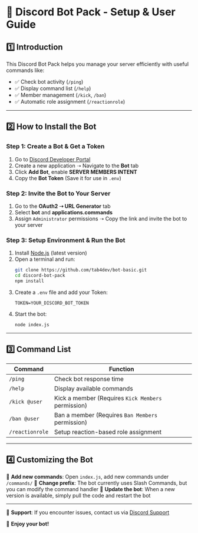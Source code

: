 # 📜 Discord Bot Pack - Setup & User Guide

## **1️⃣ Introduction**
This Discord Bot Pack helps you manage your server efficiently with useful commands like:
- ✅ Check bot activity (`/ping`)
- ✅ Display command list (`/help`)
- ✅ Member management (`/kick`, `/ban`)
- ✅ Automatic role assignment (`/reactionrole`)

---

## **2️⃣ How to Install the Bot**
### **Step 1: Create a Bot & Get a Token**
1. Go to [Discord Developer Portal](https://discord.com/developers/applications)
2. Create a new application ➝ Navigate to the **Bot** tab
3. Click **Add Bot**, enable **SERVER MEMBERS INTENT**
4. Copy the **Bot Token** (Save it for use in `.env`)

### **Step 2: Invite the Bot to Your Server**
1. Go to the **OAuth2 ➝ URL Generator** tab
2. Select **bot** and **applications.commands**
3. Assign `Administrator` permissions ➝ Copy the link and invite the bot to your server

### **Step 3: Setup Environment & Run the Bot**
1. Install [Node.js](https://nodejs.org/) (latest version)
2. Open a terminal and run:
   ```bash
   git clone https://github.com/tab4dev/bot-basic.git
   cd discord-bot-pack
   npm install
   ```
3. Create a `.env` file and add your Token:
   ```env
   TOKEN=YOUR_DISCORD_BOT_TOKEN
   ```
4. Start the bot:
   ```bash
   node index.js
   ```

---

## **3️⃣ Command List**
| Command        | Function |
|--------------|----------|
| `/ping`      | Check bot response time |
| `/help`      | Display available commands |
| `/kick @user` | Kick a member (Requires `Kick Members` permission) |
| `/ban @user` | Ban a member (Requires `Ban Members` permission) |
| `/reactionrole` | Setup reaction-based role assignment |

---

## **4️⃣ Customizing the Bot**
📌 **Add new commands**: Open `index.js`, add new commands under `/commands/`
📌 **Change prefix**: The bot currently uses Slash Commands, but you can modify the command handler
📌 **Update the bot**: When a new version is available, simply pull the code and restart the bot

---

🎯 **Support**: If you encounter issues, contact us via [Discord Support](https://discord.gg/rUdkWJEGqD)

🚀 **Enjoy your bot!**

